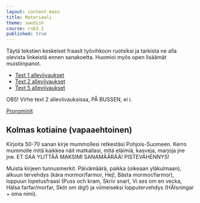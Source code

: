 ```yaml
---
layout: content-main
title: Materiaali
theme: swedish
course: rub3.1
published: true
---
```


Täytä tekstien keskeiset fraasit työvihkoon ruotsiksi ja tarkista ne alla olevista linkeistä ennen sanakoetta. Huomioi myös open lisäämät muistiinpanot. 

- [Text 1 alleviivaukset](/media/rub3/text1_alleviivaukset.pdf)
- [Text 2 alleviivaukset](/media/rub3/text2_alleviivaukset.pdf)
- [Text 5 alleviivaukset](/media/rub3/text5_alleviivaukset.pdf)


OBS! Virhe text 2 alleviivauksissa, PÅ BUSSEN, ei i.

[Pronominit](https://quizlet.com/_1m3728)

## Kolmas kotiaine (vapaaehtoinen)

Kirjoita 50-70 sanan kirje mummollesi retkestäsi Pohjois-Suomeen. Kerro mummolle mitä kaikkea näit matkallasi, mitä eläimiä, kasveja, marjoja jne jne. ET SAA YLITTÄÄ MAKSIMI SANAMÄÄRÄÄ! PISTEVÄHENNYS!

Muista kirjeen tunnusmerkit. Päivämäärä, paikka (oikeaan yläkulmaan), alkuun tervehdys (kära mormor/farmor, Hej!, Bästa mormor/farmor), loppuun lopetusfraasi (Puss och kram, Skriv snart, Vi ses om en vecka, Hälsa farfar/morfar, Sköt om dig!) ja viimeiseksi lopputervehdys (HÄlsningar + oma nimi).
